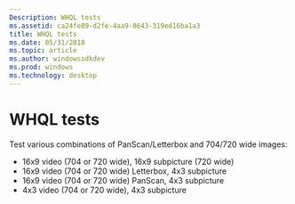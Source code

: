```yaml
---
Description: WHQL tests
ms.assetid: ca24fe89-d2fe-4aa9-8643-319ed16ba1a3
title: WHQL tests
ms.date: 05/31/2018
ms.topic: article
ms.author: windowssdkdev
ms.prod: windows
ms.technology: desktop
---
```


# WHQL tests

Test various combinations of PanScan/Letterbox and 704/720 wide images:

-   16x9 video (704 or 720 wide), 16x9 subpicture (720 wide)
-   16x9 video (704 or 720 wide) Letterbox, 4x3 subpicture
-   16x9 video (704 or 720 wide) PanScan, 4x3 subpicture
-   4x3 video (704 or 720 wide), 4x3 subpicture

 

 



